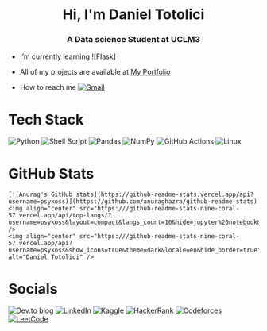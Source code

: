 <h1 align="center">Hi, I'm Daniel Totolici</h1>
<h3 align="center">A Data science Student at UCLM3 </h3>

- I’m currently learning ![Flask]
- All of my projects are available at [My Portfolio](https://)

- How to reach me [![Gmail](https://img.shields.io/badge/Gmail-D14836?style=for-the-badge&logo=gmail&logoColor=white)](mailto:mail@egomirror115.com)

# Tech Stack
![Python](https://img.shields.io/badge/python-3670A0?style=for-the-badge&logo=python&logoColor=ffdd54)
![Shell Script](https://img.shields.io/badge/shell_script-%23121011.svg?style=for-the-badge&logo=gnu-bash&logoColor=white)
![Pandas](https://img.shields.io/badge/pandas-%23150458.svg?style=for-the-badge&logo=pandas&logoColor=white) 
![NumPy](https://img.shields.io/badge/numpy-%23013243.svg?style=for-the-badge&logo=numpy&logoColor=white) 
![GitHub Actions](https://img.shields.io/badge/github%20actions-%232671E5.svg?style=for-the-badge&logo=githubactions&logoColor=white) 
![Linux](https://img.shields.io/badge/Linux-FCC624?style=for-the-badge&logo=linux&logoColor=black)

# GitHub Stats
    [![Anurag's GitHub stats](https://github-readme-stats.vercel.app/api?username=psykoss)](https://github.com/anuraghazra/github-readme-stats)
    <img align="center" src="https:///github-readme-stats-nine-coral-57.vercel.app/api/top-langs/?username=psykoss&layout=compact&langs_count=10&hide=jupyter%20notebook&theme=dark&hide_border=true" /> 
    <img align="center" src="https:///github-readme-stats-nine-coral-57.vercel.app/api?username=psykoss&show_icons=true&theme=dark&locale=en&hide_border=true" alt="Daniel Totolici" /> 

# Socials
[![Dev.to blog](https://img.shields.io/badge/dev.to-0A0A0A?style=for-the-badge&logo=dev.to&logoColor=white)](https://)
[![LinkedIn](https://img.shields.io/badge/linkedin-%230077B5.svg?style=for-the-badge&logo=linkedin&logoColor=white)](https://)
[![Kaggle](https://img.shields.io/badge/Kaggle-035a7d?style=for-the-badge&logo=kaggle&logoColor=white)](https://kaggle.com/)
[![HackerRank](https://img.shields.io/badge/-Hackerrank-2EC866?style=for-the-badge&logo=HackerRank&logoColor=white)](https://hackerrank.com/)
[![Codeforces](https://img.shields.io/badge/Codeforces-445f9d?style=for-the-badge&logo=Codeforces&logoColor=white)](https://codeforces.com/profile/)
[![LeetCode](https://img.shields.io/badge/LeetCode-000000?style=for-the-badge&logo=LeetCode&logoColor=#d16c06)](https://www.leetcode.com/)

